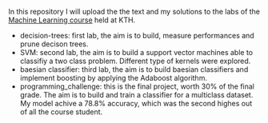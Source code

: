 In this repository I will upload the the text and my solutions to the labs of the [Machine Learning course](https://www.kth.se/student/kurser/kurs/DD2421?l=en) held at KTH.
- decision-trees: first lab, the aim is to build, measure performances and prune decison trees.
- SVM: second lab, the aim is to build a support vector machines able to classifiy a two class problem. Different type of kernels were explored.
- baesian classifier: third lab, the aim is to build baesian classifiers and implement boosting by applying the Adaboost algorithm.
- programming_challenge: this is the final project, worth 30% of the final grade. The aim is to build and train a classifier for a multiclass dataset. My model achive a 78.8% accuracy, which was the second highes out of all the course student.
